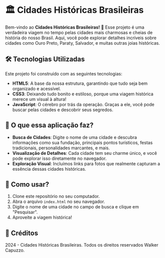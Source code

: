 # 🏛️ Cidades Históricas Brasileiras

Bem-vindo ao **Cidades Históricas Brasileiras!** 🌆 Esse projeto é uma verdadeira viagem no tempo pelas cidades mais charmosas e cheias de história do nosso Brasil. Aqui, você pode explorar detalhes incríveis sobre cidades como Ouro Preto, Paraty, Salvador, e muitas outras joias históricas.

## 🛠️ Tecnologias Utilizadas

Este projeto foi construído com as seguintes tecnologias:

- **HTML5**: A base da nossa estrutura, garantindo que tudo seja bem organizado e acessível.
- **CSS3**: Deixando tudo bonito e estiloso, porque uma viagem histórica merece um visual à altura!
- **JavaScript**: O cérebro por trás da operação. Graças a ele, você pode buscar pelas cidades e descobrir seus segredos.

## 🚀 O que essa aplicação faz?

- **Busca de Cidades**: Digite o nome de uma cidade e descubra informações como sua fundação, principais pontos turísticos, festas tradicionais, personalidades marcantes, e mais.
- **Visualização de Detalhes**: Cada cidade tem seu charme único, e você pode explorar isso diretamente no navegador.
- **Exploração Visual**: Incluímos links para fotos que realmente capturam a essência dessas cidades históricas.

## 🌟 Como usar?

1. Clone este repositório no seu computador.
2. Abra o arquivo `index.html` no seu navegador.
3. Digite o nome de uma cidade no campo de busca e clique em "Pesquisar".
4. Aproveite a viagem histórica!

## 📜 Créditos

2024 - Cidades Históricas Brasileiras. Todos os direitos reservados Walker Capuzzo.

